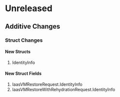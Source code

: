 # Unreleased

## Additive Changes

### Struct Changes

#### New Structs

1. IdentityInfo

#### New Struct Fields

1. IaasVMRestoreRequest.IdentityInfo
1. IaasVMRestoreWithRehydrationRequest.IdentityInfo
